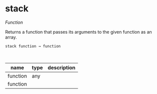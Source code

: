 # stack

_Function_

Returns a function that passes its arguments to the given function as an array.

<pre><code>stack function &rarr; function</code></pre>
<br>

| name | type | description |
|------|------|-------------|
|function|any||
|function|||


